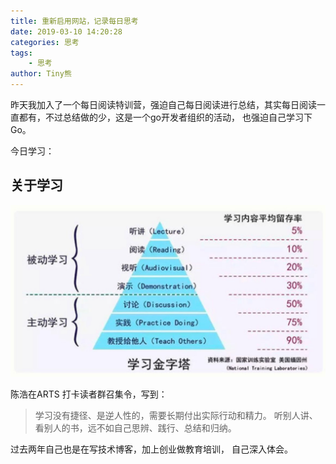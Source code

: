 ```yaml
---
title: 重新启用网站，记录每日思考
date: 2019-03-10 14:20:28
categories: 思考
tags:
    - 思考
author: Tiny熊
---
```



昨天我加入了一个每日阅读特训营，强迫自己每日阅读进行总结，其实每日阅读一直都有，不过总结做的少，这是一个go开发者组织的活动， 也强迫自己学习下Go。

今日学习：

## 关于学习

![极客时间-陈浩](/images/15525472059858.jpg)


陈浩在ARTS 打卡读者群召集令，写到：
>  学习没有捷径、是逆人性的，需要长期付出实际行动和精力。
> 听别人讲、看别人的书，远不如自己思辨、践行、总结和归纳。


过去两年自己也是在写技术博客，加上创业做教育培训， 自己深入体会。



